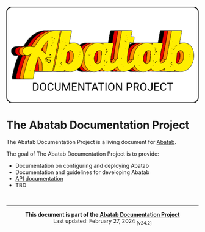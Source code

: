 <!-- u240227 -->

<div align="center">

![](.github/resources/images/logos/abatab-documentation-project-logo.png)

</div>

# The Abatab Documentation Project

The Abatab Documentation Project is a living document for [Abatab](https://github.com/spectrum-health-systems/Abatab).

The goal of The Abatab Documentation Project is to provide:

- Documentation on configuring and deploying Abatab
- Documentation and guidelines for developing Abatab
- [API documentation](https://spectrum-health-systems.github.io/Abatab/)
- TBD

<!-- This footer should be at the bottom of every Abatab Documentation Project page. -->

<br>

***

<div align="center">

<b>This document is part of the
[Abatab Documentation Project](/README.md)</b><br>
Last updated: February 27, 2024 <sub>[v24.2]</sub><br>

</div>
